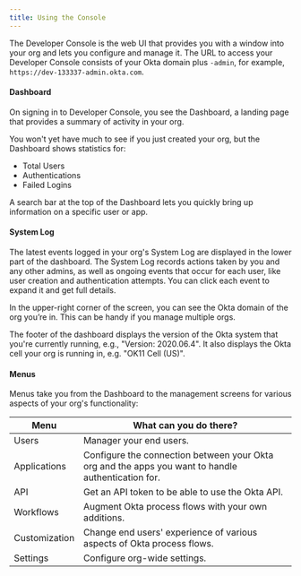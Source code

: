 ```yaml
---
title: Using the Console
---
```


The Developer Console is the web UI that provides you with a window into your org and lets you configure and manage it. The URL to access your Developer Console consists of your Okta domain plus `-admin`, for example, `https://dev-133337-admin.okta.com`.

#### Dashboard

On signing in to Developer Console, you see the Dashboard, a landing page that provides a summary of activity in your org.

You won't yet have much to see if you just created your org, but the Dashboard shows statistics for:
 - Total Users
 - Authentications
 - Failed Logins

A search bar at the top of the Dashboard lets you quickly bring up information on a specific user or app.

#### System Log

The latest events logged in your org's System Log are displayed in the lower part of the dashboard. The System Log records actions taken by you and any other admins, as well as ongoing events that occur for each user, like user creation and authentication attempts. You can click each event to expand it and get full details.

In the upper-right corner of the screen, you can see the Okta domain of the org you’re in. This can be handy if you manage multiple orgs.

The footer of the dashboard displays the version of the Okta system that you're currently running, e.g., "Version: 2020.06.4". It also displays the Okta cell your org is running in, e.g. "OK11 Cell (US)".

#### Menus

Menus take you from the Dashboard to the management screens for various aspects of your org's functionality:

| Menu          | What can you do there?                                                                                 |
|---------------|----------------------------------------------------------------------------------------------------|
| Users         | Manager your end users.                                                                            |
| Applications  | Configure the connection between your Okta org and the apps you want to handle authentication for. |
| API           | Get an API token to be able to use the Okta API.                                                   |
| Workflows     | Augment Okta process flows with your own additions.                                                |
| Customization | Change end users' experience of various aspects of Okta process flows.                             |
| Settings      | Configure org-wide settings.  |

<NextSectionLink/>

